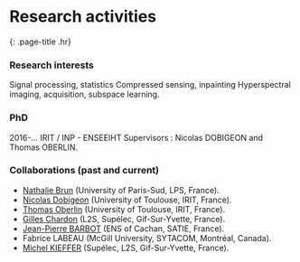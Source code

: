 # Research activities
{: .page-title .hr}

### Research interests

Signal processing, statistics
Compressed sensing, inpainting
Hyperspectral imaging, acquisition, subspace learning.
  
### PhD

2016-...
IRIT / INP - ENSEEIHT
Supervisors : Nicolas DOBIGEON and Thomas OBERLIN.


### Collaborations (past and current)

- [Nathalie Brun](https://www.stem.lps.u-psud.fr/users/brun) (University of Paris-Sud, LPS, France).
- [Nicolas Dobigeon](http://dobigeon.perso.enseeiht.fr) (University of Toulouse, IRIT, France).
- [Thomas Oberlin](http://oberlin.perso.enseeiht.fr/) (University of Toulouse, IRIT, France).
- [Gilles Chardon](http://gilleschardon.fr/) (L2S, Supélec, Gif-Sur-Yvette, France).
- [Jean-Pierre BARBOT](http://www.satie.ens-cachan.fr/version-francaise/les-membres/chercheurs-et-enseignants-chercheurs/chercheurs-pole-siame/barbot-jean-pierre-212464.kjsp?RH=1371131439750) (ENS of Cachan, SATIE, France).
- Fabrice LABEAU (McGill University, SYTACOM, Montréal, Canada).
- [Michel KIEFFER](http://www.l2s.centralesupelec.fr/perso/Michel.KIEFFER) (Supélec, L2S, Gif-Sur-Yvette, France).
